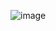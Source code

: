 ![image](https://user-images.githubusercontent.com/61171179/143669748-bd4263d3-1eb3-4435-b48a-767425b69645.png)
